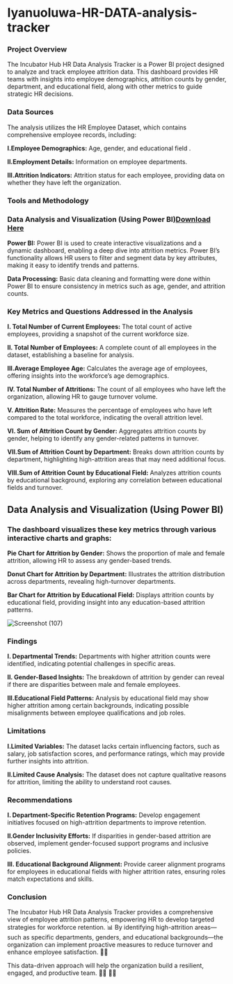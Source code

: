 # Iyanuoluwa-HR-DATA-analysis-tracker


### Project Overview

The Incubator Hub HR Data Analysis Tracker is a Power BI project designed to analyze and track employee attrition data.
This dashboard provides HR teams with insights into employee demographics, attrition counts by gender, department, and educational field, along with other metrics to guide strategic HR decisions.


### Data Sources

The analysis utilizes the HR Employee Dataset, which contains comprehensive employee records, including:

**I.Employee Demographics:** Age, gender, and educational field .

**II.Employment Details:** Information on employee  departments.

**III.Attrition Indicators:** Attrition status for each employee, providing data on whether they have left the organization.


### Tools and Methodology

### Data Analysis and Visualization (Using Power BI)[Download Here](https://www.microsoft.com/en-us/power-platform/products/power-bi)


**Power BI:** Power BI is used to create interactive visualizations and a dynamic dashboard, enabling a deep dive into attrition metrics. Power BI’s functionality allows HR users to filter and segment data by key attributes, making it easy to identify trends and patterns.

**Data Processing:** Basic data cleaning and formatting were done within Power BI to ensure consistency in metrics such as age, gender, and attrition counts.


###  Key Metrics and Questions Addressed in the Analysis

**I. Total Number of Current Employees:** The total count of active employees, providing a snapshot of the current workforce size.

**II. Total Number of Employees:** A complete count of all employees in the dataset, establishing a baseline for analysis.

**III.Average Employee Age:** Calculates the average age of employees, offering insights into the workforce’s age demographics.

**IV. Total Number of Attritions:** The count of all employees who have left the organization, allowing HR to gauge turnover volume.

**V. Attrition Rate:** Measures the percentage of employees who have left compared to the total workforce, indicating the overall attrition level.

**VI. Sum of Attrition Count by Gender:** Aggregates attrition counts by gender, helping to identify any gender-related patterns in turnover.

**VII.Sum of Attrition Count by Department:** Breaks down attrition counts by department, highlighting high-attrition areas that may need additional focus.

**VIII.Sum of Attrition Count by Educational Field:** Analyzes attrition counts by educational background, exploring any correlation between educational fields and turnover.


## Data Analysis and Visualization (Using Power BI)
### The dashboard visualizes these key metrics through various interactive charts and graphs:

**Pie Chart for Attrition by Gender:** Shows the proportion of male and female attrition, allowing HR to assess any gender-based trends.

**Donut Chart for Attrition by Department:** Illustrates the attrition distribution across departments, revealing high-turnover departments.

**Bar Chart for Attrition by Educational Field:** Displays attrition counts by educational field, providing insight into any education-based attrition patterns.

![Screenshot (107)](https://github.com/user-attachments/assets/7c5dbaae-92e5-4244-82ec-2315ecaf3f04)

### Findings
**I. Departmental Trends:** Departments with higher attrition counts were identified, indicating potential challenges in specific areas.

**II. Gender-Based Insights:** The breakdown of attrition by gender can reveal if there are disparities between male and female employees.

**III.Educational Field Patterns:** Analysis by educational field may show higher attrition among certain backgrounds, indicating possible misalignments between employee qualifications and job roles.


### Limitations
**I.Limited Variables:** The dataset lacks certain influencing factors, such as salary, job satisfaction scores, and performance ratings, which may provide further insights into attrition.

**II.Limited Cause Analysis:** The dataset does not capture qualitative reasons for attrition, limiting the ability to understand root causes.

### Recommendations
**I. Department-Specific Retention Programs:** Develop engagement initiatives focused on high-attrition departments to improve retention.

**II.Gender Inclusivity Efforts:** If disparities in gender-based attrition are observed, implement gender-focused support programs and inclusive policies.

**III. Educational Background Alignment:** Provide career alignment programs for employees in educational fields with higher attrition rates, ensuring roles match expectations and skills.

### Conclusion
The Incubator Hub HR Data Analysis Tracker provides a comprehensive view of employee attrition patterns, empowering HR to develop targeted strategies for workforce retention. 📊 By identifying high-attrition areas—such as specific departments, genders, and educational backgrounds—the organization can implement proactive measures to reduce turnover and enhance employee satisfaction. 💼👥

This data-driven approach will help the organization build a resilient, engaged, and productive team. 💪🌟 🤝💖


















